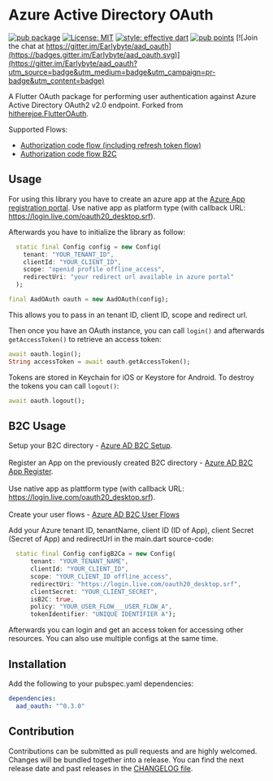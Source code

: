 # Azure Active Directory OAuth

[![pub package](https://img.shields.io/pub/v/aad_oauth.svg)](https://pub.dartlang.org/packages/aad_oauth)
[![License: MIT](https://img.shields.io/badge/license-MIT-blue.svg)](https://opensource.org/licenses/MIT)
[![style: effective dart](https://img.shields.io/badge/style-effective_dart-40c4ff.svg)](https://github.com/tenhobi/effective_dart)
[![pub points](https://badges.bar/aad_oauth/pub%20points)](https://pub.dev/packages/aad_oauth/score) 
[![Join the chat at https://gitter.im/Earlybyte/aad_oauth](https://badges.gitter.im/Earlybyte/aad_oauth.svg)](https://gitter.im/Earlybyte/aad_oauth?utm_source=badge&utm_medium=badge&utm_campaign=pr-badge&utm_content=badge)

A Flutter OAuth package for performing user authentication against Azure Active Directory OAuth2 v2.0 endpoint. Forked from [hitherejoe.FlutterOAuth](https://github.com/hitherejoe/FlutterOAuth).

Supported Flows:

- [Authorization code flow (including refresh token flow)](https://docs.microsoft.com/en-us/azure/active-directory/develop/v2-oauth2-auth-code-flow)
- [Authorization code flow B2C](https://docs.microsoft.com/en-us/azure/active-directory-b2c/authorization-code-flow)

## Usage

For using this library you have to create an azure app at the [Azure App registration portal](https://apps.dev.microsoft.com/). Use native app as platform type (with callback URL: https://login.live.com/oauth20_desktop.srf).

Afterwards you have to initialize the library as follow:

```dart
  static final Config config = new Config(
    tenant: "YOUR_TENANT_ID",
    clientId: "YOUR_CLIENT_ID",
    scope: "openid profile offline_access",
    redirectUri: "your redirect url available in azure portal"
  );

final AadOAuth oauth = new AadOAuth(config);
```

This allows you to pass in an tenant ID, client ID, scope and redirect url.

Then once you have an OAuth instance, you can call `login()` and afterwards `getAccessToken()` to retrieve an access token:

```dart
await oauth.login();
String accessToken = await oauth.getAccessToken();
```

Tokens are stored in Keychain for iOS or Keystore for Android. To destroy the tokens you can call `logout()`:

```dart
await oauth.logout();
```

## B2C Usage

Setup your B2C directory - [Azure AD B2C Setup](https://docs.microsoft.com/en-us/azure/active-directory-b2c/tutorial-create-tenant/).
<br></br>Register an App on the previously created B2C directory - [Azure AD B2C App Register](https://docs.microsoft.com/en-us/azure/active-directory-b2c/tutorial-register-applications?tabs=applications).
<br></br>Use native app as plattform type (with callback URL: https://login.live.com/oauth20_desktop.srf).
<br></br>Create your user flows - [Azure AD B2C User Flows](https://docs.microsoft.com/en-us/azure/active-directory-b2c/tutorial-create-user-flows)

Add your Azure tenant ID, tenantName, client ID (ID of App), client Secret (Secret of App) and redirectUrl in the main.dart source-code:

```dart
  static final Config configB2Ca = new Config(
      tenant: "YOUR_TENANT_NAME",
      clientId: "YOUR_CLIENT_ID",
      scope: "YOUR_CLIENT_ID offline_access",
      redirectUri: "https://login.live.com/oauth20_desktop.srf",
      clientSecret: "YOUR_CLIENT_SECRET",
      isB2C: true,
      policy: "YOUR_USER_FLOW___USER_FLOW_A",
      tokenIdentifier: "UNIQUE IDENTIFIER A");
```

Afterwards you can login and get an access token for accessing other resources. You can also use multiple configs at the same time.

## Installation

Add the following to your pubspec.yaml dependencies:

```yaml
dependencies:
  aad_oauth: "^0.3.0"
```

## Contribution

Contributions can be submitted as pull requests and are highly welcomed. Changes will be bundled together into a release. You can find the next release date and past releases in the [CHANGELOG file](CHANGELOG.md).
